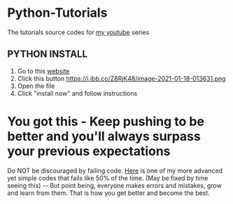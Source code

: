 # Python-Tutorials
The tutorials source codes for [my youtube](https://www.youtube.com/channel/UCRblZC569m8Ovorxo8cVEFA) series
## PYTHON INSTALL
1. Go to this [website](https://www.python.org/downloads/)
2. Click this button https://i.ibb.co/Z8RjK48/image-2021-01-18-013631.png
3. Open the file
4. Click "install now" and follow instructions
# You got this - Keep pushing to be better and you'll always surpass your previous expectations
Do NOT be discouraged by failing code. [Here](https://github.com/dev-nolant/C-Temp-Server) is one of my more advanced yet simple codes that fails like 50% of the time. (May be fixed by time seeing this) -- But point being, everyone makes errors and mistakes, grow and learn from them. That is how you get better and become the best. 
